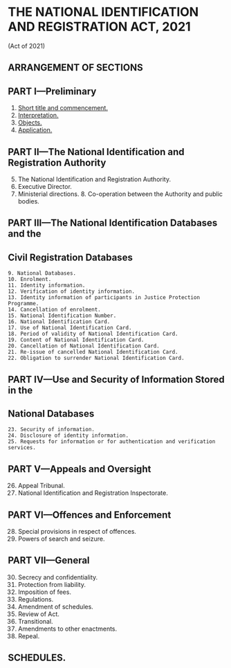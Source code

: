 # THE NATIONAL IDENTIFICATION AND REGISTRATION ACT, 2021
(Act of 2021)

## ARRANGEMENT OF SECTIONS

## PART I—Preliminary
1. [Short title and commencement.](/1/index.md)
2. [Interpretation.](/2)
3. [Objects.](/3)
4. [Application.](/4)
## PART II—The National Identification and Registration Authority
  5. The National Identification and Registration Authority.
  6. Executive Director.
  7. Ministerial directions.
	8. Co-operation between the Authority and public bodies.
## PART III—The National Identification Databases and the
##  Civil Registration Databases
	9. National Databases.
	10. Enrolment.
	11. Identity information.
	12. Verification of identity information.
	13. Identity information of participants in Justice Protection Programme.
	14. Cancellation of enrolment.
	15. National Identification Number.
	16. National Identification Card.
	17. Use of National Identification Card.
	18. Period of validity of National Identification Card.
	19. Content of National Identification Card.
	20. Cancellation of National Identification Card.
	21. Re-issue of cancelled National Identification Card.
	22. Obligation to surrender National Identification Card.

## PART IV—Use and Security of Information Stored in the
## National Databases

	23. Security of information.
	24. Disclosure of identity information.
	25. Requests for information or for authentication and verification services.
## PART V—Appeals and Oversight
26. Appeal Tribunal.
27. National Identification and Registration Inspectorate.
## PART VI—Offences and Enforcement
28. Special provisions in respect of offences.
29. Powers of search and seizure.
## PART VII—General
30. Secrecy and confidentiality.
31. Protection from liability.
32. Imposition of fees.
33. Regulations.
34. Amendment of schedules.
35. Review of Act.
36. Transitional.
37. Amendments to other enactments.
38. Repeal.
## SCHEDULES.
